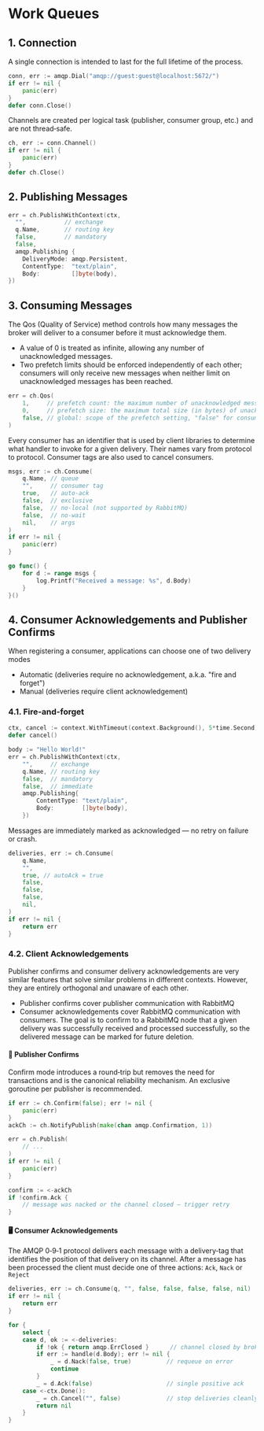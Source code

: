 # Work Queues

## 1. Connection

A single connection is intended to last for the full lifetime of the process.


```go
conn, err := amqp.Dial("amqp://guest:guest@localhost:5672/")
if err != nil {
    panic(err)
}
defer conn.Close()
```

Channels are created per logical task (publisher, consumer group, etc.) and are not thread‑safe.

```go
ch, err := conn.Channel()
if err != nil {
    panic(err)
}
defer ch.Close()
```

## 2. Publishing Messages

```go
err = ch.PublishWithContext(ctx,
  "",           // exchange
  q.Name,       // routing key
  false,        // mandatory
  false,
  amqp.Publishing {
    DeliveryMode: amqp.Persistent,
    ContentType:  "text/plain",
    Body:         []byte(body),
})
```

## 3. Consuming Messages

The Qos (Quality of Service) method controls how many messages the broker will deliver to a consumer before it must acknowledge them.

- A value of 0 is treated as infinite, allowing any number of unacknowledged messages.
- Two prefetch limits should be enforced independently of each other; consumers will only receive new messages when neither limit on unacknowledged messages has been reached.

```go
err = ch.Qos(
    1,     // prefetch count: the maximum number of unacknowledged messages
    0,     // prefetch size: the maximum total size (in bytes) of unacknowledged messages
    false, // global: scope of the prefetch setting, "false" for consumer, "true" for all consumer on the channel
)
```

Every consumer has an identifier that is used by client libraries to determine what handler to invoke for a given delivery. Their names vary from protocol to protocol. Consumer tags are also used to cancel consumers.

```go
msgs, err := ch.Consume(
    q.Name, // queue
    "",     // consumer tag
    true,   // auto-ack
    false,  // exclusive
    false,  // no-local (not supported by RabbitMQ)
    false,  // no-wait
    nil,    // args
)
if err != nil {
    panic(err)
}

go func() {
    for d := range msgs {
        log.Printf("Received a message: %s", d.Body)
    }
}()
```

## 4. Consumer Acknowledgements and Publisher Confirms 

When registering a consumer, applications can choose one of two delivery modes

- Automatic (deliveries require no acknowledgement, a.k.a. "fire and forget")
- Manual (deliveries require client acknowledgement)

### 4.1. Fire-and-forget

```go
ctx, cancel := context.WithTimeout(context.Background(), 5*time.Second)
defer cancel()

body := "Hello World!"
err = ch.PublishWithContext(ctx,
    "",     // exchange
    q.Name, // routing key
    false,  // mandatory
    false,  // immediate
    amqp.Publishing{
        ContentType: "text/plain",
        Body:        []byte(body),
    })
```

Messages are immediately marked as acknowledged — no retry on failure or crash.

```go
deliveries, err := ch.Consume(
    q.Name, 
    "",
    true, // autoAck = true
    false, 
    false, 
    false, 
    nil,
)
if err != nil {
    return err
}
```

### 4.2. Client Acknowledgements

Publisher confirms and consumer delivery acknowledgements are very similar features that solve similar problems in different contexts. However, they are entirely orthogonal and unaware of each other.

- Publisher confirms cover publisher communication with RabbitMQ 
- Consumer acknowledgements cover RabbitMQ communication with consumers. The goal is to confirm to a RabbitMQ node that a given delivery was successfully received and processed successfully, so the delivered message can be marked for future deletion.

#### 📢 Publisher Confirms

Confirm mode introduces a round‑trip but removes the need for transactions and is the canonical reliability mechanism. An exclusive goroutine per publisher is recommended.

```go
if err := ch.Confirm(false); err != nil {    
    panic(err)
}
ackCh := ch.NotifyPublish(make(chan amqp.Confirmation, 1))

err = ch.Publish(
    // ...
)
if err != nil {
    panic(err)
}

confirm := <-ackCh
if !confirm.Ack {
    // message was nacked or the channel closed – trigger retry
}
```

#### 🖥️ Consumer Acknowledgements

The AMQP 0‑9‑1 protocol delivers each message with a delivery‑tag that identifies the position of that delivery on its channel.
After a message has been processed the client must decide one of three actions: `Ack`, `Nack` or `Reject` 

```go
deliveries, err := ch.Consume(q, "", false, false, false, false, nil)
if err != nil {
    return err
}

for {
    select {
    case d, ok := <-deliveries:
        if !ok { return amqp.ErrClosed }      // channel closed by broker
        if err := handle(d.Body); err != nil {
            _ = d.Nack(false, true)          // requeue on error
            continue
        }
        _ = d.Ack(false)                     // single positive ack
    case <-ctx.Done():
        _ = ch.Cancel("", false)             // stop deliveries cleanly
        return nil
    }
}
```


